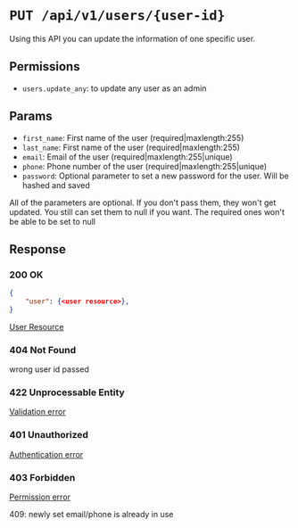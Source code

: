 # `PUT /api/v1/users/{user-id}`
Using this API you can update the information of one specific user.


## Permissions
- `users.update_any`: to update any user as an admin

## Params

- `first_name`: First name of the user (required|maxlength:255)
- `last_name`: First name of the user (required|maxlength:255)
- `email`: Email of the user (required|maxlength:255|unique)
- `phone`: Phone number of the user (required|maxlength:255|unique)
- `password`: Optional parameter to set a new password for the user. Will be hashed and saved

All of the parameters are optional. If you don't pass them, they won't get updated.
You still can set them to null if you want. The required ones won't be able to be set to null

## Response

### 200 OK

```json
{
    "user": {<user resource>},
}
```

[User Resource](../resources/user.md)

### 404 Not Found
 wrong user id passed

### 422 Unprocessable Entity
 [Validation error](../validation-errors.md)

### 401 Unauthorized
 [Authentication error](../authentication-errors.md)

### 403 Forbidden
 [Permission error](../permission-errors.md)

409: newly set email/phone is already in use
